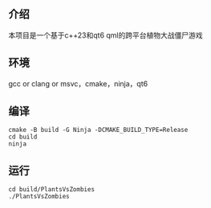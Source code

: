 ## 介绍

本项目是一个基于c++23和qt6 qml的跨平台植物大战僵尸游戏

## 环境

gcc or clang or msvc，cmake，ninja，qt6

## 编译

```shell 
cmake -B build -G Ninja -DCMAKE_BUILD_TYPE=Release
cd build
ninja
```

## 运行

```shell
cd build/PlantsVsZombies
./PlantsVsZombies
```
